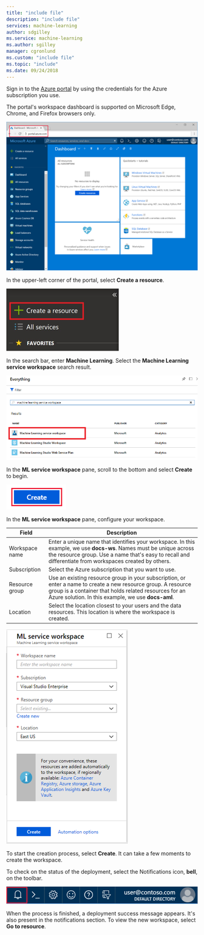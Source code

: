 ```yaml
---
title: "include file"
description: "include file"
services: machine-learning
author: sdgilley
ms.service: machine-learning
ms.author: sgilley
manager: cgronlund
ms.custom: "include file"
ms.topic: "include"
ms.date: 09/24/2018
---
```


Sign in to the [Azure portal](https://portal.azure.com/) by using the credentials for the Azure subscription you use. 

The portal's workspace dashboard is supported on Microsoft Edge, Chrome, and Firefox browsers only.

   ![Azure portal](./media/aml-create-in-portal/portal-dashboard.png)

In the upper-left corner of the portal, select **Create a resource**.

   ![Create a resource in Azure portal](./media/aml-create-in-portal/portal-create-a-resource.png)

In the search bar, enter **Machine Learning**. Select the **Machine Learning service workspace** search result.

   ![Search for a workspace](./media/aml-create-in-portal/allservices-search.PNG)

In the **ML service workspace** pane, scroll to the bottom and select **Create** to begin.

   ![Create](./media/aml-create-in-portal/portal-create-button.png)

In the **ML service workspace** pane, configure your workspace.

   Field|Description
   ---|---
   Workspace name |Enter a unique name that identifies your workspace. In this example, we use **docs-ws**. Names must be unique across the resource group. Use a name that's easy to recall and differentiate from workspaces created by others.  
   Subscription |Select the Azure subscription that you want to use.
   Resource group | Use an existing resource group in your subscription, or enter a name to create a new resource group. A resource group is a container that holds related resources for an Azure solution. In this example, we use **docs-aml**. 
   Location | Select the location closest to your users and the data resources. This location is where the workspace is created.

   ![Create workspace](./media/aml-create-in-portal/workspace-create.png)

To start the creation process, select **Create**. It can take a few moments to create the workspace.

To check on the status of the deployment, select the Notifications icon, **bell**, on the toolbar.

   ![Workspace creation status](./media/aml-create-in-portal/notifications.png)

When the process is finished, a deployment success message appears. It's also present in the notifications section. To view the new workspace, select **Go to resource**.
